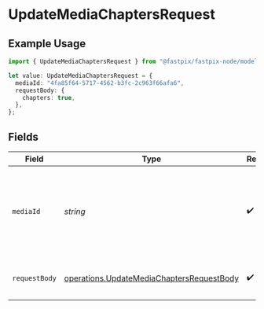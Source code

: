 # UpdateMediaChaptersRequest

## Example Usage

```typescript
import { UpdateMediaChaptersRequest } from "@fastpix/fastpix-node/models/operations";

let value: UpdateMediaChaptersRequest = {
  mediaId: "4fa85f64-5717-4562-b3fc-2c963f66afa6",
  requestBody: {
    chapters: true,
  },
};
```

## Fields

| Field                                                                                                  | Type                                                                                                   | Required                                                                                               | Description                                                                                            | Example                                                                                                |
| ------------------------------------------------------------------------------------------------------ | ------------------------------------------------------------------------------------------------------ | ------------------------------------------------------------------------------------------------------ | ------------------------------------------------------------------------------------------------------ | ------------------------------------------------------------------------------------------------------ |
| `mediaId`                                                                                              | *string*                                                                                               | :heavy_check_mark:                                                                                     | The unique identifier assigned to the media when created. The value should be a valid UUID.<br/>       | 4fa85f64-5717-4562-b3fc-2c963f66afa6                                                                   |
| `requestBody`                                                                                          | [operations.UpdateMediaChaptersRequestBody](../../models/operations/updatemediachaptersrequestbody.md) | :heavy_check_mark:                                                                                     | N/A                                                                                                    | {<br/>"chapters": true<br/>}                                                                           |